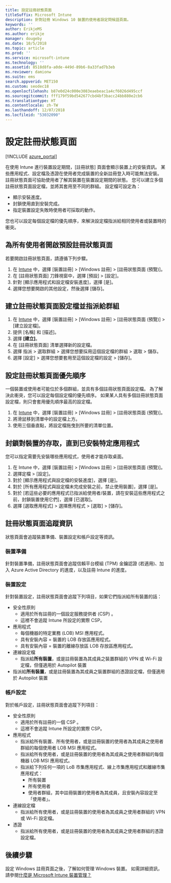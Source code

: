```yaml
---
title: 設定註冊狀態頁面
titleSuffix: Microsoft Intune
description: 針對註冊 Windows 10 裝置的使用者設定問候語頁面。
keywords: ''
author: ErikjeMS
ms.author: erikje
manager: dougeby
ms.date: 10/5/2018
ms.topic: article
ms.prod: ''
ms.service: microsoft-intune
ms.technology: ''
ms.assetid: 8518d8fa-a0de-449d-89b6-8a33fad7b3eb
ms.reviewer: damionw
ms.suite: ems
search.appverid: MET150
ms.custom: seodec18
ms.openlocfilehash: b87e0d24c000e3083eaebeac1a4cf6026d495ccf
ms.sourcegitcommit: fff179f59bd542677cbd4bf3bacc24bb880e2cb6
ms.translationtype: HT
ms.contentlocale: zh-TW
ms.lasthandoff: 12/07/2018
ms.locfileid: "53032090"
---
```

# <a name="set-up-an-enrollment-status-page"></a>設定註冊狀態頁面
 
[!INCLUDE [azure_portal](./includes/azure_portal.md)]
 
在使用 Intune 進行裝置設定期間，[註冊狀態] 頁面會顯示裝置上的安裝資訊。 某些應用程式、設定檔及憑證在使用者完成裝置的全新註冊登入時可能無法安裝。 註冊狀態頁面可協助使用者了解其裝置在裝置設定期間的狀態。 您可以建立多個註冊狀態頁面設定檔，並將其套用至不同的群組。 設定檔可設定為：
- 顯示安裝進度。
- 封鎖使用直到安裝完成。
- 指定裝置設定失敗時使用者可採取的動作。

您也可以設定每個設定檔的優先順序，來解決設定檔指派給相同使用者或裝置時的衝突。

 
## <a name="turn-on-default-enrollment-status-page-for-all-users"></a>為所有使用者開啟預設註冊狀態頁面

若要開啟註冊狀態頁面，請遵循下列步驟。
 
1. 在 [Intune](https://aka.ms/intuneportal) 中，選擇 [裝置註冊] > [Windows 註冊] > [註冊狀態頁面 (預覽)]。
2. 在 [註冊狀態頁面] 刀鋒視窗中，選擇 [預設] > [設定]。
3. 針對 [顯示應用程式和設定檔安裝進度]，選擇 [是]。
4. 選擇您想要開啟的其他設定，然後選擇 [儲存]。

## <a name="create-enrollment-status-page-profile-and-assign-to-a-group"></a>建立註冊狀態頁面設定檔並指派給群組

1. 在 [Intune](https://aka.ms/intuneportal) 中，選擇 [裝置註冊] > [Windows 註冊] > [註冊狀態頁面 (預覽)] > [建立設定檔]。
2. 提供 [名稱] 和 [描述]。
3. 選擇 **[建立]**。
4. 在 [註冊狀態頁面] 清單選擇新的設定檔。
5. 選擇 指派 > 選取群組 > 選擇您想要採用這個設定檔的群組 > 選取 >  儲存。
6. 選擇 [設定] > 選擇您想要套用至這個設定檔的設定 > [儲存]。

## <a name="set-the-enrollment-status-page-priority"></a>設定註冊狀態頁面優先順序

一個裝置或使用者可能位於多個群組，並具有多個註冊狀態頁面設定檔。 為了解決此衝突，您可以設定每個設定檔的優先順序。 如果某人具有多個註冊狀態頁面設定檔，則只會套用優先順序最高的設定檔。

1. 在 [Intune](https://aka.ms/intuneportal) 中，選擇 [裝置註冊] > [Windows 註冊] > [註冊狀態頁面 (預覽)]。
2. 將滑鼠移到清單中的設定檔上方。
3. 使用三個垂直點，將設定檔拖曳到所要的清單位置。

## <a name="block-access-to-a-device-until-a-specific-application-is-installed"></a>封鎖對裝置的存取，直到已安裝特定應用程式

您可以指定需要先安裝哪些應用程式，使用者才能存取桌面。

1. 在 Intune 中，選擇 [裝置註冊] > [Windows 註冊] > [註冊狀態頁面 (預覽)]。
2. 選擇定檔 > [設定]。
3. 對於 [顯示應用程式與設定檔的安裝進度]，選擇 [是]。
4. 對於 [所有應用程式與設定檔未完成安裝之前，禁止使用裝置]，選擇 [是]。
5. 對於 [若這些必要的應用程式已指派給使用者/裝置，請在安裝這些應用程式之前，封鎖裝置使用它們]，選擇 [已選取]。
 6. 選擇 [選取應用程式] > 選擇應用程式 > [選取] > [儲存]。

## <a name="enrollment-status-page-tracking-information"></a>註冊狀態頁面追蹤資訊

狀態頁面會追蹤裝置準備、裝置設定和帳戶設定等資訊。

### <a name="device-preparation"></a>裝置準備

針對裝置準備，註冊狀態頁面會追蹤信賴平台模組 (TPM) 金鑰認證 (若適用)、加入 Azure Active Directory 的進度，以及註冊 Intune 的進度。

### <a name="device-setup"></a>裝置設定

針對裝置設定，註冊狀態頁面會追蹤下列項目，如果它們指派給所有裝置的話：
- 安全性原則
    - 適用於所有註冊的一個設定服務提供者 (CSP) 。
    - 這裡不會追蹤 Intune 所設定的實際 CSP。
- 應用程式
    - 每個機器的特定業務 (LOB) MSI 應用程式。
    - 具有安裝內容 = 裝置的 LOB 存放區應用程式。
    - 具有安裝內容 = 裝置的離線存放區 LOB 存放區應用程式。
- 連線設定檔
    - 指派給**所有裝置**，或是註冊裝置為其成員之裝置群組的 VPN 或 Wi-Fi 設定檔，但僅適用於 Autopilot 裝置
- 指派給**所有裝置**，或是註冊裝置為其成員之裝置群組的憑證設定檔，但僅適用於 Autopilot 裝置

### <a name="account-setup"></a>帳戶設定
對於帳戶設定，註冊狀態頁面會追蹤下列項目：
- 安全性原則
    - 適用於所有註冊的一個 CSP 。
    - 這裡不會追蹤 Intune 所設定的實際 CSP。
- 應用程式
    - 指派給所有裝置、所有使用者，或是註冊裝置的使用者為其成員之使用者群組的每個使用者 LOB MSI 應用程式。
    - 指派給所有使用者，或是註冊裝置的使用者為其成員之使用者群組的每個機器 LOB MSI 應用程式。
    - 指派給下列任何一項的 LoB 市集應用程式、線上市集應用程式和離線市集應用程式：
        - 所有裝置
        - 所有使用者
        - 使用者群組，其中註冊裝置的使用者為其成員，且安裝內容設定至「使用者」。
- 連線設定檔
    - 指派給所有使用者，或是註冊裝置的使用者為其成員之使用者群組的 VPN 或 Wi-Fi 設定檔。
- 憑證
    - 指派給所有使用者，或是註冊裝置的使用者為其成員之使用者群組的憑證設定檔。

## <a name="next-steps"></a>後續步驟
設定 Windows 註冊頁面之後，了解如何管理 Windows 裝置。 如需詳細資訊，請參閱[什麼是 Microsoft Intune 裝置管理？](https://docs.microsoft.com/intune/device-management)
